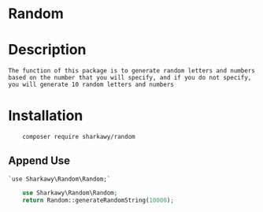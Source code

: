 # Random

# Description   
    The function of this package is to generate random letters and numbers based on the number that you will specify, and if you do not specify, you will generate 10 random letters and numbers

# Installation
```shell
    composer require sharkawy/random
```

## Append Use
    `use Sharkawy\Random\Random;`

```php
    use Sharkawy\Random\Random;
    return Random::generateRandomString(10000);
```
